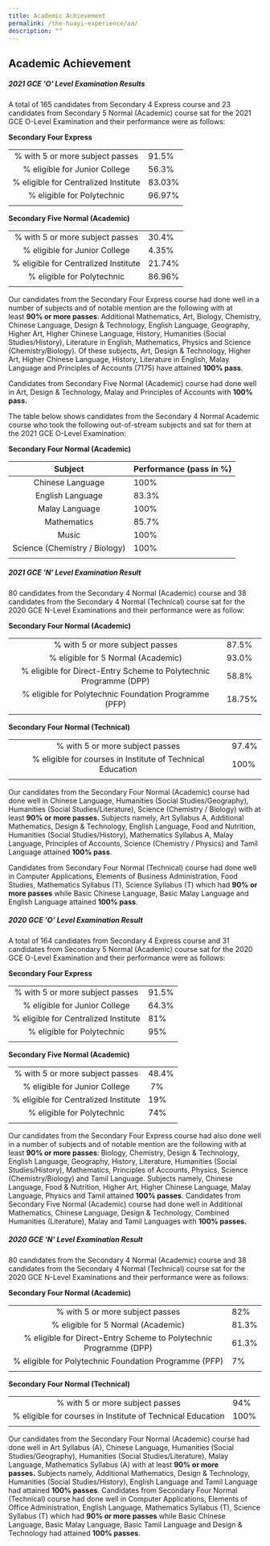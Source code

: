 ```yaml
---
title: Academic Achievement
permalink: /the-huayi-experience/aa/
description: ""
---
```

## Academic Achievement



##### 2021 GCE 'O' Level Examination Results

A total of 165 candidates from Secondary 4 Express course and 23 candidates from Secondary 5 Normal (Academic) course sat for the 2021 GCE O-Level Examination and their performance were as follows:

**Secondary Four Express**

|  |  |
|:---:|---|
| % with 5 or more subject passes | 91.5% |
| % eligible for Junior College | 56.3% |
| % eligible for Centralized Institute | 83.03% |
| % eligible for Polytechnic | 96.97% |
|  |  |

**Secondary Five Normal (Academic)**

|  |  |
|:---:|---|
| % with 5 or more subject passes | 30.4% |
| % eligible for Junior College | 4.35% |
| % eligible for Centralized Institute | 21.74% |
|% eligible for Polytechnic  | 86.96% |
|  |  |

Our candidates from the Secondary Four Express course had done well in a number of subjects and of notable mention are the following with at least **90% or more passes**: Additional Mathematics, Art, Biology, Chemistry, Chinese Language, Design & Technology, English Language, Geography, Higher Art, Higher Chinese Language, History, Humanities (Social Studies/History), Literature in English, Mathematics, Physics and Science (Chemistry/Biology). Of these subjects, Art, Design & Technology, Higher Art, Higher Chinese Language, History, Literature in English, Malay Language and Principles of Accounts (7175) have attained **100% pass**.

Candidates from Secondary Five Normal (Academic) course had done well in Art, Design & Technology, Malay and Principles of Accounts with **100% pass.**

The table below shows candidates from the Secondary 4 Normal Academic course who took the following out-of-stream subjects and sat for them at the 2021 GCE O-Level Examination:

**Secondary Four Normal (Academic)**

| **Subject** | **Performance (pass in %)** |
|:---:|---|
| Chinese Language | 100% |
| English Language | 83.3% |
| Malay Language | 100% |
| Mathematics | 85.7% |
| Music | 100% |
| Science (Chemistry / Biology) | 100% |
|  |  |

##### 2021 GCE 'N' Level Examination Result

80 candidates from the Secondary 4 Normal (Academic) course and 38 candidates from the Secondary 4 Normal (Technical) course sat for the 2020 GCE N-Level Examinations and their performance were as follow:

**Secondary Four Normal (Academic)**

|  |  |
|:---:|---|
| % with 5 or more subject passes | 87.5% |
| % eligible for 5 Normal (Academic) | 93.0% |
| % eligible for Direct-Entry Scheme to Polytechnic Programme (DPP) | 58.8% |
| % eligible for Polytechnic Foundation Programme (PFP) | 18.75% |
|  |  |

**Secondary Four Normal (Technical)**

|  |  |
|:---:|---|
| % with 5 or more subject passes | 97.4% |
| % eligible for courses in Institute of Technical Education | 100% |
|  |  |

Our candidates from the Secondary Four Normal (Academic) course had done well in Chinese Language, Humanities (Social Studies/Geography), Humanities (Social Studies/Literature), Science (Chemistry / Biology) with at least **90% or more passes.** Subjects namely, Art Syllabus A, Additional Mathematics, Design & Technology, English Language, Food and Nutrition, Humanities (Social Studies/History), Mathematics Syllabus A, Malay Language, Principles of Accounts, Science (Chemistry / Physics) and Tamil Language attained **100% pass**.

Candidates from Secondary Four Normal (Technical) course had done well in Computer Applications, Elements of Business Administration, Food Studies, Mathematics Syllabus (T), Science Syllabus (T) which had **90% or more passes** while Basic Chinese Language, Basic Malay Language and English Language attained **100% pass**.

##### 2020 GCE 'O' Level Examination Result

A total of 164 candidates from Secondary 4 Express course and 31 candidates from Secondary 5 Normal (Academic) course sat for the 2020 GCE O-Level Examination and their performance were as follows:

**Secondary Four Express**

|  |  |
|:---:|---|
| % with 5 or more subject passes | 91.5% |
| % eligible for Junior College | 64.3% |
| % eligible for Centralized Institute | 81% |
| % eligible for Polytechnic | 95% |
|  |  |

**Secondary Five Normal (Academic)**

|  |  |
|:---:|---|
| % with 5 or more subject passes | 48.4% |
| % eligible for Junior College |  7% |
| % eligible for Centralized Institute | 19% |
| % eligible for Polytechnic | 74% |
|  |  |

Our candidates from the Secondary Four Express course had also done well in a number of subjects and of notable mention are the following with at least **90% or more passes**: Biology, Chemistry, Design & Technology, English Language, Geography, History, Literature, Humanities (Social Studies/History), Mathematics, Principles of Accounts, Physics, Science (Chemistry/Biology) and Tamil Language. Subjects namely, Chinese Language, Food & Nutrition, Higher Art, Higher Chinese Language, Malay Language, Physics and Tamil attained **100% passes**. Candidates from Secondary Five Normal (Academic) course had done well in Additional Mathematics, Chinese Language, Design & Technology, Combined Humanities (Literature), Malay and Tamil Languages with **100% passes.**

##### 2020 GCE 'N' Level Examination Result

80 candidates from the Secondary 4 Normal (Academic) course and 38 candidates from the Secondary 4 Normal (Technical) course sat for the 2020 GCE N-Level Examinations and their performance were as follows:

**Secondary Four Normal (Academic)**

|  |  |
|:---:|---|
| % with 5 or more subject passes | 82% |
| % eligible for 5 Normal (Academic) | 81.3% |
| % eligible for Direct-Entry Scheme to Polytechnic Programme (DPP) | 61.3% |
| % eligible for Polytechnic Foundation Programme (PFP) | 7% |
|  |  |

**Secondary Four Normal (Technical)**

|  |  |
|:---:|---|
| % with 5 or more subject passes | 94% |
| % eligible for courses in Institute of Technical Education | 100% |
|  |  |

Our candidates from the Secondary Four Normal (Academic) course had done well in Art Syllabus (A), Chinese Language, Humanities (Social Studies/Geography), Humanities (Social Studies/Literature), Malay Language, Mathematics Syllabus (A) with at least **90% or more passes.** Subjects namely, Additional Mathematics, Design & Technology, Humanities (Social Studies/History), English Language and Tamil Language had attained **100% passes**. Candidates from Secondary Four Normal (Technical) course had done well in Computer Applications, Elements of Office Administration, English Language, Mathematics Syllabus (T), Science Syllabus (T) which had **90% or more passes** while Basic Chinese Language, Basic Malay Language, Basic Tamil Language and Design & Technology had attained **100% passes**.